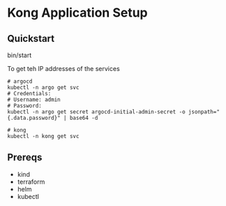 # Kong Application Setup

## Quickstart

bin/start

To get teh IP addresses of the services

```
# argocd
kubectl -n argo get svc
# Credentials:
# Username: admin
# Password:
kubectl -n argo get secret argocd-initial-admin-secret -o jsonpath="{.data.password}" | base64 -d

# kong
kubectl -n kong get svc
```

## Prereqs

* kind
* terraform
* helm
* kubectl